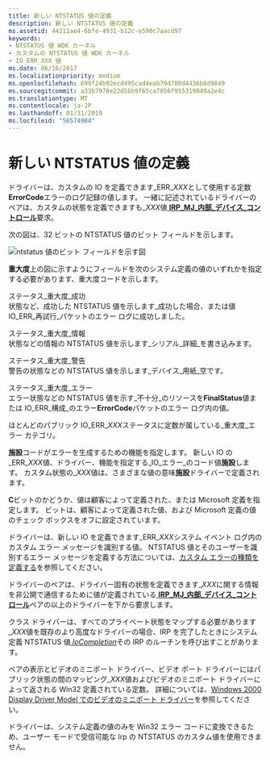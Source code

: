 ```yaml
---
title: 新しい NTSTATUS 値の定義
description: 新しい NTSTATUS 値の定義
ms.assetid: 44211ae4-6bfe-4931-b12c-e590c7aacd97
keywords:
- NTSTATUS 値 WDK カーネル
- カスタムの NTSTATUS 値 WDK カーネル
- IO_ERR_XXX 値
ms.date: 06/16/2017
ms.localizationpriority: medium
ms.openlocfilehash: 699f24b92ecd495cad4eab79d780d4436b8d9849
ms.sourcegitcommit: a33b7978e22d5bb9f65ca7056f955319049a2e4c
ms.translationtype: MT
ms.contentlocale: ja-JP
ms.lasthandoff: 01/31/2019
ms.locfileid: "56574984"
---
```

# <a name="defining-new-ntstatus-values"></a>新しい NTSTATUS 値の定義





ドライバーは、カスタムの IO を定義できます\_ERR\_*XXX*として使用する定数**ErrorCode**エラーのログ記録の値します。 一緒に記述されているドライバーのペアは、カスタムの状態を定義できますも\_*XXX*値[ **IRP\_MJ\_内部\_デバイス\_コントロール**](https://msdn.microsoft.com/library/windows/hardware/ff550766)要求。

次の図は、32 ビットの NTSTATUS 値のビット フィールドを示します。

![ntstatus 値のビット フィールドを示す図](images/16ntstat.png)

**重大度**上の図に示すようにフィールドを次のシステム定義の値のいずれかを指定する必要があります、重大度コードを示します。

<a href="" id="status-severity-success"></a>ステータス\_重大度\_成功  
状態など、成功した NTSTATUS 値を示します\_成功した場合、または値 IO\_ERR\_再試行\_パケットのエラー ログに成功しました。

<a href="" id="status-severity-informational"></a>ステータス\_重大度\_情報  
状態などの情報の NTSTATUS 値を示します\_シリアル\_詳細\_を書き込みます。

<a href="" id="status-severity-warning"></a>ステータス\_重大度\_警告  
警告の状態などの NTSTATUS 値を示します\_デバイス\_用紙\_空です。

<a href="" id="status-severity-error"></a>ステータス\_重大度\_エラー  
エラー状態などの NTSTATUS 値を示す\_不十分\_のリソースを**FinalStatus**値または IO\_ERR\_構成\_のエラー**ErrorCode**パケットのエラー ログ内の値。

ほとんどのパブリック IO\_ERR\_*XXX*ステータスに定数が属している\_重大度\_エラー カテゴリ。

**施設**コードがエラーを生成するための機能を指定します。 新しい IO の\_ERR\_*XXX*値、ドライバー、機能を指定する\_IO\_エラー\_のコード値**施設**します。 カスタム状態の\_*XXX*値は、さまざまな値の意味**施設**ドライバーで定義されます。

**C**ビットのかどうか、値は顧客によって定義された、または Microsoft 定義を指定します。 ビットは、顧客によって定義された値、および Microsoft 定義の値のチェック ボックスをオフに設定されています。

ドライバーは、新しい IO を定義できます\_ERR\_*XXX*システム イベント ログ内のカスタム エラー メッセージを識別する値。 NTSTATUS 値とそのユーザーを識別するエラー メッセージを定義する方法については、[カスタム エラーの種類を定義する](defining-custom-error-types.md)を参照してください。

ドライバーのペアは、ドライバー固有の状態を定義できます\_*XXX*に関する情報を非公開で通信するために値が定義されている[ **IRP\_MJ\_内部\_デバイス\_コントロール**](https://msdn.microsoft.com/library/windows/hardware/ff550766)ペアの以上のドライバーを下から要求します。

クラス ドライバーは、すべてのプライベート状態をマップする必要があります\_*XXX*値を既存のより高度なドライバーの場合、IRP を完了したときにシステム定義 NTSTATUS 値[ *IoCompletion*](https://msdn.microsoft.com/library/windows/hardware/ff548354)その IRP のルーチンを呼び出すことがあります。

ペアの表示とビデオのミニポート ドライバー、ビデオ ポート ドライバーにはパブリック状態の間のマッピング\_*XXX*値およびビデオのミニポート ドライバーによって返される Win32 定義されている定数。 詳細については、[Windows 2000 Display Driver Model でのビデオのミニポート ドライバー](https://msdn.microsoft.com/library/windows/hardware/ff570509)を参照してください。

ドライバーは、システム定義の値のみを Win32 エラー コードに変換できるため、ユーザー モードで受信可能な Irp の NTSTATUS のカスタム値を使用できません。

 

 




